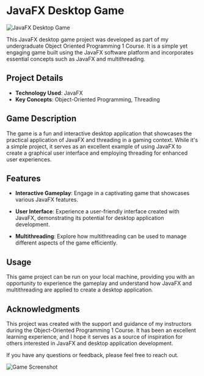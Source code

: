# JavaFX Desktop Game

![JavaFX Desktop Game](javafx-game.png)

This JavaFX desktop game project was developed as part of my undergraduate Object Oriented Programming 1 Course. It is a simple yet engaging game built using the JavaFX software platform and incorporates essential concepts such as JavaFX and multithreading.

## Project Details

- **Technology Used**: JavaFX
- **Key Concepts**: Object-Oriented Programming, Threading

## Game Description

The game is a fun and interactive desktop application that showcases the practical application of JavaFX and threading in a gaming context. While it's a simple project, it serves as an excellent example of using JavaFX to create a graphical user interface and employing threading for enhanced user experiences.

## Features

- **Interactive Gameplay**: Engage in a captivating game that showcases various JavaFX features.

- **User Interface**: Experience a user-friendly interface created with JavaFX, demonstrating its potential for desktop application development.

- **Multithreading**: Explore how multithreading can be used to manage different aspects of the game efficiently.

## Usage

This game project can be run on your local machine, providing you with an opportunity to experience the gameplay and understand how JavaFX and multithreading are applied to create a desktop application.

<!--## Additional Resources

- [**Game Demo Video**](game-demo.mp4): Watch a demo of the game in action.

## Repository Structure

- `src/`: Contains the Java source code for the game.
- `game-demo.mp4`: A video showcasing the gameplay and features of the game. -->

## Acknowledgments

This project was created with the support and guidance of my instructors during the Object-Oriented Programming 1 Course. It has been an excellent learning experience, and I hope it serves as a source of inspiration for others interested in JavaFX and desktop application development.

If you have any questions or feedback, please feel free to reach out.

![Game Screenshot](game-screenshot.png)
